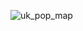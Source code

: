 ![uk_pop_map](https://user-images.githubusercontent.com/79040885/133125348-225e2799-66a1-42d7-ac9b-8c2626201aa9.png)
